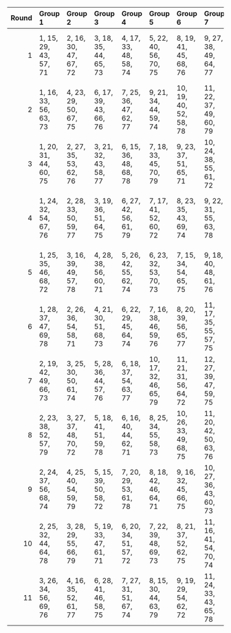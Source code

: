 |   Round | Group 1               | Group 2               | Group 3               | Group 4               | Group 5                | Group 6                | Group 7                | Group 8                | Group 9                | Group 10          | Group 11          | Group 12           | Group 13           | Group 14           |
|--------:|:----------------------|:----------------------|:----------------------|:----------------------|:-----------------------|:-----------------------|:-----------------------|:-----------------------|:-----------------------|:------------------|:------------------|:-------------------|:-------------------|:-------------------|
|       1 | 1, 15, 29, 43, 57, 71 | 2, 16, 30, 47, 67, 72 | 3, 18, 35, 44, 65, 73 | 4, 17, 33, 48, 58, 74 | 5, 22, 40, 56, 70, 75  | 8, 19, 41, 45, 68, 76  | 9, 27, 38, 49, 64, 77  | 12, 21, 42, 54, 60, 78 | 13, 24, 39, 51, 62, 79 | 6, 25, 31, 52, 69 | 7, 26, 37, 50, 66 | 10, 28, 34, 53, 63 | 11, 23, 36, 46, 61 | 14, 20, 32, 55, 59 |
|       2 | 1, 16, 33, 56, 63, 73 | 4, 23, 29, 50, 67, 75 | 6, 17, 39, 43, 66, 76 | 7, 25, 36, 47, 62, 77 | 9, 21, 34, 44, 59, 74  | 10, 19, 40, 52, 58, 78 | 11, 22, 37, 49, 60, 79 | 13, 27, 41, 55, 69, 71 | 14, 28, 42, 45, 65, 72 | 2, 15, 31, 46, 70 | 3, 20, 38, 54, 68 | 5, 24, 35, 48, 64  | 8, 26, 32, 51, 61  | 12, 18, 30, 53, 57 |
|       3 | 1, 20, 31, 44, 60, 75 | 2, 27, 35, 53, 62, 76 | 3, 21, 32, 43, 58, 77 | 6, 15, 36, 48, 68, 78 | 7, 18, 33, 45, 70, 79  | 9, 23, 37, 51, 65, 71  | 10, 24, 38, 55, 61, 72 | 11, 26, 29, 52, 59, 73 | 14, 19, 39, 46, 63, 74 | 4, 22, 42, 47, 57 | 5, 17, 30, 54, 69 | 8, 28, 40, 49, 67  | 12, 25, 41, 56, 66 | 13, 16, 34, 50, 64 |
|       4 | 1, 24, 32, 54, 67, 76 | 2, 28, 33, 50, 59, 77 | 3, 19, 36, 51, 64, 75 | 6, 27, 42, 56, 61, 79 | 7, 17, 41, 52, 60, 72  | 8, 23, 35, 43, 69, 74  | 9, 22, 31, 55, 63, 78  | 10, 20, 30, 48, 66, 71 | 12, 15, 38, 45, 62, 73 | 4, 26, 39, 44, 70 | 5, 25, 29, 49, 65 | 11, 18, 34, 47, 68 | 13, 21, 40, 46, 57 | 14, 16, 37, 53, 58 |
|       5 | 1, 25, 35, 46, 68, 72 | 3, 16, 39, 49, 57, 78 | 4, 28, 38, 56, 60, 71 | 5, 26, 42, 55, 62, 74 | 6, 23, 32, 53, 70, 73  | 7, 15, 34, 54, 65, 75  | 9, 18, 40, 48, 61, 76  | 10, 22, 41, 44, 67, 77 | 14, 21, 36, 50, 69, 79 | 2, 17, 29, 51, 63 | 8, 24, 31, 47, 66 | 11, 27, 30, 45, 58 | 12, 20, 33, 52, 64 | 13, 19, 37, 43, 59 |
|       6 | 1, 28, 37, 47, 69, 78 | 2, 26, 36, 54, 58, 71 | 4, 21, 30, 51, 68, 73 | 6, 22, 29, 45, 64, 74 | 7, 16, 38, 46, 59, 76  | 8, 20, 39, 56, 65, 77  | 11, 17, 35, 55, 57, 75 | 12, 19, 34, 48, 67, 79 | 13, 23, 33, 44, 66, 72 | 3, 24, 40, 53, 60 | 5, 27, 32, 52, 63 | 9, 25, 42, 43, 70  | 10, 18, 31, 50, 62 | 14, 15, 41, 49, 61 |
|       7 | 2, 19, 42, 49, 66, 73 | 3, 25, 30, 50, 61, 74 | 5, 28, 36, 44, 57, 76 | 6, 18, 37, 54, 63, 77 | 10, 17, 32, 46, 65, 79 | 11, 21, 31, 56, 64, 72 | 12, 27, 39, 47, 59, 75 | 13, 26, 35, 45, 67, 78 | 14, 24, 34, 52, 70, 71 | 1, 22, 38, 51, 58 | 4, 20, 41, 43, 62 | 7, 23, 40, 55, 68  | 8, 16, 29, 48, 60  | 9, 15, 33, 53, 69  |
|       8 | 2, 23, 38, 52, 57, 79 | 3, 27, 37, 48, 70, 72 | 5, 18, 41, 51, 59, 78 | 6, 16, 40, 44, 62, 71 | 8, 25, 34, 55, 58, 73  | 10, 26, 33, 49, 68, 75 | 11, 20, 42, 50, 63, 76 | 12, 24, 29, 46, 69, 77 | 13, 15, 32, 47, 60, 74 | 1, 21, 39, 45, 61 | 4, 19, 31, 53, 65 | 7, 28, 30, 43, 64  | 9, 17, 36, 56, 67  | 14, 22, 35, 54, 66 |
|       9 | 2, 24, 37, 56, 68, 74 | 4, 25, 40, 54, 59, 79 | 5, 15, 39, 50, 58, 72 | 7, 20, 29, 53, 61, 78 | 8, 18, 42, 46, 64, 71  | 9, 16, 32, 45, 66, 75  | 10, 27, 36, 43, 60, 73 | 13, 22, 30, 52, 65, 76 | 14, 26, 31, 48, 57, 77 | 1, 17, 34, 49, 62 | 3, 23, 41, 47, 63 | 6, 21, 33, 55, 67  | 11, 19, 38, 44, 69 | 12, 28, 35, 51, 70 |
|      10 | 2, 25, 32, 44, 64, 78 | 3, 28, 29, 55, 66, 79 | 5, 19, 33, 47, 61, 71 | 6, 20, 34, 51, 57, 72 | 7, 22, 39, 48, 69, 73  | 8, 21, 37, 52, 62, 75  | 11, 16, 41, 54, 70, 74 | 12, 23, 31, 49, 58, 76 | 13, 17, 42, 53, 68, 77 | 1, 27, 40, 50, 65 | 4, 24, 36, 45, 63 | 9, 26, 30, 46, 60  | 10, 15, 35, 56, 59 | 14, 18, 38, 43, 67 |
|      11 | 3, 26, 34, 56, 69, 76 | 4, 16, 35, 52, 61, 77 | 6, 28, 41, 46, 58, 75 | 7, 27, 31, 51, 67, 74 | 8, 15, 30, 44, 63, 79  | 9, 19, 29, 54, 62, 72  | 11, 24, 33, 43, 65, 78 | 12, 22, 32, 50, 68, 71 | 14, 17, 40, 47, 64, 73 | 1, 23, 42, 48, 59 | 2, 18, 39, 55, 60 | 5, 21, 38, 53, 66  | 10, 25, 37, 45, 57 | 13, 20, 36, 49, 70 |